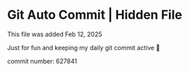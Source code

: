 # Git Auto Commit | Hidden File

This file was added Feb 12, 2025

Just for fun and keeping my daily git commit active 🤪

commit number: 627841

